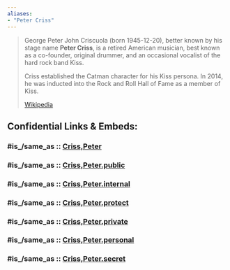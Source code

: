 ```yaml
---
aliases:
- "Peter Criss"
---
```


> George Peter John Criscuola (born 1945-12-20), 
> better known by his stage name **Peter Criss**, 
> is a retired American musician, best known as a co-founder, original drummer, 
> and an occasional vocalist of the hard rock band Kiss. 
> 
> Criss established the Catman character for his Kiss persona. 
> In 2014, he was inducted into the Rock and Roll Hall of Fame as a member of Kiss.
>
> [Wikipedia](https://en.wikipedia.org/wiki/Peter%20Criss)


## Confidential Links & Embeds: 

### #is_/same_as :: [Criss,Peter](/_Standards/Society/Communication/Media/Music/Musician/Music~Band/Kiss(Band)/Criss,Peter.md) 

### #is_/same_as :: [Criss,Peter.public](/_public/Society/Communication/Media/Music/Musician/Music~Band/Kiss(Band)/Criss,Peter.public.md) 

### #is_/same_as :: [Criss,Peter.internal](/_internal/Society/Communication/Media/Music/Musician/Music~Band/Kiss(Band)/Criss,Peter.internal.md) 

### #is_/same_as :: [Criss,Peter.protect](/_protect/Society/Communication/Media/Music/Musician/Music~Band/Kiss(Band)/Criss,Peter.protect.md) 

### #is_/same_as :: [Criss,Peter.private](/_private/Society/Communication/Media/Music/Musician/Music~Band/Kiss(Band)/Criss,Peter.private.md) 

### #is_/same_as :: [Criss,Peter.personal](/_personal/Society/Communication/Media/Music/Musician/Music~Band/Kiss(Band)/Criss,Peter.personal.md) 

### #is_/same_as :: [Criss,Peter.secret](/_secret/Society/Communication/Media/Music/Musician/Music~Band/Kiss(Band)/Criss,Peter.secret.md)

